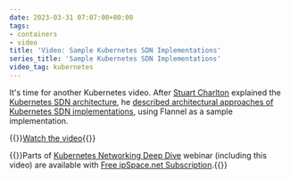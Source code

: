 ```yaml
---
date: 2023-03-31 07:07:00+00:00
tags:
- containers
- video
title: 'Video: Sample Kubernetes SDN Implementations'
series_title: 'Sample Kubernetes SDN Implementations'
video_tag: kubernetes
---
```

It's time for another Kubernetes video. After 
[Stuart Charlton](https://www.ipspace.net/Author:Stuart_Charlton) explained the [Kubernetes SDN architecture](https://blog.ipspace.net/2023/02/video-kubernetes-sdn-architecture.html), he [described architectural approaches of Kubernetes SDN implementations](https://my.ipspace.net/bin/get/Kubernetes/2.2%20-%20Sample%20Kubernetes%20SDN%20Configurations.mp4?doccode=Kubernetes), using Flannel as a sample implementation.

{{<jump>}}[Watch the video](https://my.ipspace.net/bin/get/Kubernetes/2.2%20-%20Sample%20Kubernetes%20SDN%20Configurations.mp4?doccode=Kubernetes){{</jump>}}

{{<note free>}}Parts of [Kubernetes Networking Deep Dive](https://www.ipspace.net/Kubernetes_Networking_Deep_Dive) webinar (including this video) are available with [Free ipSpace.net Subscription](https://www.ipspace.net/Subscription/Free).{{</note>}}
